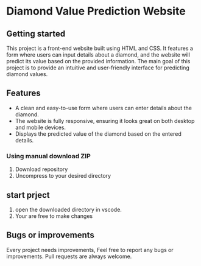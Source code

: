 # Diamond Value Prediction Website

## Getting started

This project is a front-end website built using HTML and CSS. It features a form where users can input details about a diamond, and the website will predict its value based on the provided information. The main goal of this project is to provide an intuitive and user-friendly interface for predicting diamond values.


## Features

- A clean and easy-to-use form where users can enter details about the diamond.
- The website is fully responsive, ensuring it looks great on both desktop and mobile devices.
- Displays the predicted value of the diamond based on the entered details.


### Using manual download ZIP

1.  Download repository
2.  Uncompress to your desired directory

## start prject
1. open the downloaded directory in vscode.
2. Your are free to make changes

## Bugs or improvements

Every project needs improvements, Feel free to report any bugs or improvements. Pull requests are always welcome.
